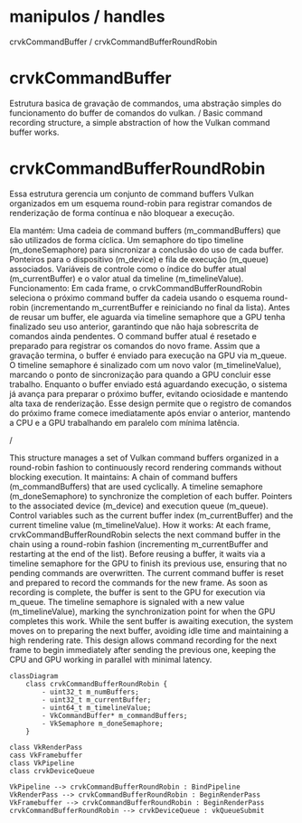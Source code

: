 # manipulos / handles
crvkCommandBuffer / crvkCommandBufferRoundRobin

# crvkCommandBuffer
Estrutura basica de gravação de commandos, uma abstração simples do funcionamento do buffer de comandos do vulkan.
/
Basic command recording structure, a simple abstraction of how the Vulkan command buffer works.

# crvkCommandBufferRoundRobin

Essa estrutura gerencia um conjunto de command buffers Vulkan organizados em um esquema round-robin para registrar comandos de renderização de forma contínua e não bloquear a execução.
  
Ela mantém:
Uma cadeia de command buffers (m_commandBuffers) que são utilizados de forma cíclica.
Um semaphore do tipo timeline (m_doneSemaphore) para sincronizar a conclusão do uso de cada buffer.
Ponteiros para o dispositivo (m_device) e fila de execução (m_queue) associados.
Variáveis de controle como o índice do buffer atual (m_currentBuffer) e o valor atual da timeline (m_timelineValue).
Funcionamento:
Em cada frame, o crvkCommandBufferRoundRobin seleciona o próximo command buffer da cadeia usando o esquema round-robin (incrementando m_currentBuffer e reiniciando no final da lista).
Antes de reusar um buffer, ele aguarda via timeline semaphore que a GPU tenha finalizado seu uso anterior, garantindo que não haja sobrescrita de comandos ainda pendentes.
O command buffer atual é resetado e preparado para registrar os comandos do novo frame.
Assim que a gravação termina, o buffer é enviado para execução na GPU via m_queue.
O timeline semaphore é sinalizado com um novo valor (m_timelineValue), marcando o ponto de sincronização para quando a GPU concluir esse trabalho.
Enquanto o buffer enviado está aguardando execução, o sistema já avança para preparar o próximo buffer, evitando ociosidade e mantendo alta taxa de renderização.
Esse design permite que o registro de comandos do próximo frame comece imediatamente após enviar o anterior, mantendo a CPU e a GPU trabalhando em paralelo com mínima latência.

/

This structure manages a set of Vulkan command buffers organized in a round-robin fashion to continuously record rendering commands without blocking execution.
It maintains:
A chain of command buffers (m_commandBuffers) that are used cyclically.
A timeline semaphore (m_doneSemaphore) to synchronize the completion of each buffer.
Pointers to the associated device (m_device) and execution queue (m_queue).
Control variables such as the current buffer index (m_currentBuffer) and the current timeline value (m_timelineValue).
How it works:
At each frame, crvkCommandBufferRoundRobin selects the next command buffer in the chain using a round-robin fashion (incrementing m_currentBuffer and restarting at the end of the list).
Before reusing a buffer, it waits via a timeline semaphore for the GPU to finish its previous use, ensuring that no pending commands are overwritten.
The current command buffer is reset and prepared to record the commands for the new frame.
As soon as recording is complete, the buffer is sent to the GPU for execution via m_queue.
The timeline semaphore is signaled with a new value (m_timelineValue), marking the synchronization point for when the GPU completes this work.
While the sent buffer is awaiting execution, the system moves on to preparing the next buffer, avoiding idle time and maintaining a high rendering rate.
This design allows command recording for the next frame to begin immediately after sending the previous one, keeping the CPU and GPU working in parallel with minimal latency.
```mermaid
classDiagram
    class crvkCommandBufferRoundRobin {
        - uint32_t m_numBuffers;
        - uint32_t m_currentBuffer;
        - uint64_t m_timelineValue;
        - VkCommandBuffer* m_commandBuffers;
        - VkSemaphore m_doneSemaphore;
    }

class VkRenderPass
cass VkFramebuffer
class VkPipeline
class crvkDeviceQueue

VkPipeline --> crvkCommandBufferRoundRobin : BindPipeline
VkRenderPass --> crvkCommandBufferRoundRobin : BeginRenderPass
VkFramebuffer --> crvkCommandBufferRoundRobin : BeginRenderPass
crvkCommandBufferRoundRobin --> crvkDeviceQueue : vkQueueSubmit
   ```

